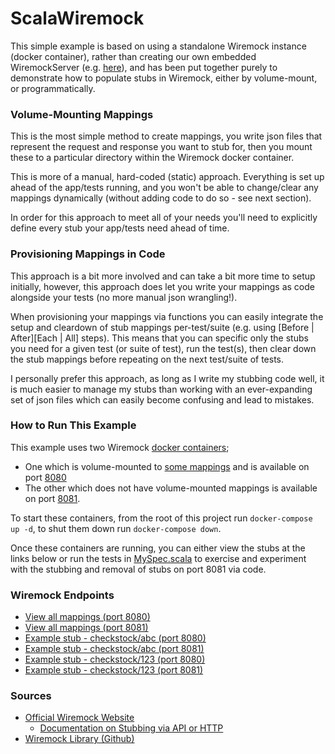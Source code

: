 # ScalaWiremock

This simple example is based on using a standalone Wiremock instance (docker container), rather than creating our own
embedded WiremockServer (e.g. [here](https://wiremock.org/docs/java-usage/)), and has been put together purely to
demonstrate how to populate stubs in Wiremock, either by volume-mount, or programmatically.

### Volume-Mounting Mappings

This is the most simple method to create mappings, you write json files that represent the request and response you want
to stub for, then you mount these to a particular directory within the Wiremock docker container.

This is more of a manual, hard-coded (static) approach. Everything is set up ahead of the app/tests running, and you won't be able to
change/clear any mappings dynamically (without adding code to do so - see next section).

In order for this approach to meet all of your needs you'll need to explicitly define every stub your app/tests need
ahead of time.

### Provisioning Mappings in Code

This approach is a bit more involved and can take a bit more time to setup initially, however, this approach does let
you write your mappings as code alongside your tests (no more manual json wrangling!).

When provisioning your mappings via functions you can easily integrate the setup and cleardown of stub mappings
per-test/suite (e.g. using [Before | After][Each | All] steps). This means that you can specific only the stubs you need for a
given test (or suite of test), run the test(s), then clear down the stub mappings before repeating on the next test/suite of tests.

I personally prefer this approach, as long as I write my stubbing code well, it is much easier to manage my stubs than
working with an ever-expanding set of json files which can easily become confusing and lead to mistakes.

### How to Run This Example

This example uses two Wiremock [docker containers](docker-compose.yml);

* One which is volume-mounted to [some mappings](wiremock_config/mappings) and is available on
  port [8080](http://localhost:8080/__admin/mappings)
* The other which does not have volume-mounted mappings is available on
  port [8081](http://localhost:8081/__admin/mappings).

To start these containers, from the root of this project run `docker-compose up -d`, to shut them down
run `docker-compose down`.

Once these containers are running, you can either view the stubs at the links below or run the tests
in [MySpec.scala](src/test/scala/MySpec.scala) to exercise and experiment with the stubbing and removal of stubs on port
8081 via code.

### Wiremock Endpoints

* [View all mappings (port 8080)](http://localhost:8080/__admin/mappings)
* [View all mappings (port 8081)](http://localhost:8081/__admin/mappings)
* [Example stub - checkstock/abc (port 8080)](http://localhost:8080/checkstock/abc)
* [Example stub - checkstock/abc (port 8081)](http://localhost:8081/checkstock/abc)
* [Example stub - checkstock/123 (port 8080)](http://localhost:8080/checkstock/123)
* [Example stub - checkstock/123 (port 8081)](http://localhost:8081/checkstock/123)

### Sources

* [Official Wiremock Website](https://wiremock.org/)
    * [Documentation on Stubbing via API or HTTP](https://wiremock.org/docs/stubbing/)
* [Wiremock Library (Github)](https://github.com/wiremock/wiremock) 

